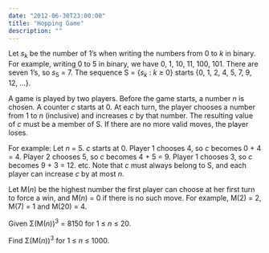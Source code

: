 ```yaml
---
date: "2012-06-30T23:00:00"
title: "Hopping Game"
description: ""
---
```


<p>
Let <var>s<sub>k</sub></var> be the number of 1’s when writing the numbers from 0 to <var>k</var> in binary.
For example, writing 0 to 5 in binary, we have 0, 1, 10, 11, 100, 101. There are seven 1’s, so <var>s</var><sub>5</sub> = 7.
The sequence S = {<var>s<sub>k</sub></var> : <var>k</var> ≥ 0} starts {0, 1, 2, 4, 5, 7, 9, 12, ...}.</p>
<p>
A game is played by two players. Before the game starts, a number <var>n</var> is chosen. A counter <var>c</var> starts at 0. At each turn, the player chooses a number from 1 to <var>n</var> (inclusive) and increases <var>c</var> by that number. The resulting value of <var>c</var> must be a member of S. If there are no more valid moves, the player loses.
</p>
<p>
For example:
Let <var>n</var> = 5. <var>c</var> starts at 0.
Player 1 chooses 4, so <var>c</var> becomes 0 + 4 = 4.
Player 2 chooses 5, so <var>c</var> becomes 4 + 5 = 9.
Player 1 chooses 3, so <var>c</var> becomes 9 + 3 = 12.
etc.
Note that <var>c</var> must always belong to S, and each player can increase <var>c</var> by at most <var>n</var>.
</p>
<p>
Let M(<var>n</var>) be the highest number the first player can choose at her first turn to force a win, and M(<var>n</var>) = 0 if there is no such move. For example, M(2) = 2, M(7) = 1 and M(20) = 4.
</p>
<p>
Given Σ(M(<var>n</var>))<sup>3</sup> = 8150 for 1 ≤ <var>n</var> ≤ 20.
</p>
<p>
Find Σ(M(<var>n</var>))<sup>3</sup> for 1 ≤ <var>n</var> ≤ 1000.
</p>


